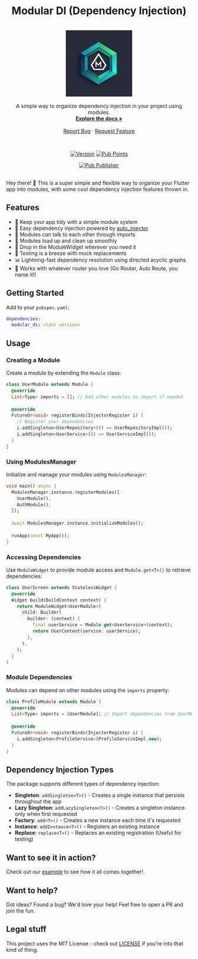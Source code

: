 <a name="readme-top"></a>


<h1 align="center">Modular DI (Dependency Injection)</h1>

<!-- PROJECT LOGO -->
<br />
<div align="center">
  <!-- You should link the logo to the pub dev page of you project or a homepage otherwise -->
  <a href="https://github.com/davidsdearaujo/modular_di/">
    <img src="readme_assets/logo.webp" alt="Logo" width="180">
  </a>

  <p align="center">
    A simple way to organize dependency injection in your project using modules.
    <br />
    <!-- Put the link for the documentation here -->
    <a href="https://pub.dev/documentation/modular_di/latest/"><strong>Explore the docs »</strong></a>
    <br />
    <br />
    <!-- Disable unused links with with comments -->
    <!--<a href="https://pub.dev/publishers/deivao.dev/packages">View Demo</a> -->
    <!-- The Report Bug and Request Feature should point to the issues page of the project, in this example we use the pull requests page because this is a github template -->
    <a href="https://github.com/davidsdearaujo/modular_di/issues">Report Bug</a>
    ·
    <a href="https://github.com/davidsdearaujo/modular_di/issues">Request Feature</a>
  </p>

<br>

<!--  SHIELDS  ---->


<!-- The shields here are an example of what could be used and are the most recommended, there are more below in the "some recomendations about shields" section. 
See the links in the example below, changing the parts after img.shields.io you can change the content of the shields. Alternatively, go to the website and generate new shields.  

The ones used here are:
- Release version
- Pub Points
- publisher: deivao.dev --->

[![Version](https://img.shields.io/github/v/release/davidsdearaujo/modular_di?style=plastic)](https://pub.dev/packages/modular_di)
[![Pub Points](https://img.shields.io/pub/points/modular_di?label=pub%20points&style=plastic)](https://pub.dev/packages/modular_di/score)

[![Pub Publisher](https://img.shields.io/pub/publisher/modular_di?style=plastic)](https://pub.dev/publishers/deivao.dev/packages)
</div>

<!----
About Shields, some recommendations:
+-+
Build - GithubWorkflow ou Github Commit checks state
CodeCoverage - Codecov
Chat - Discord 
License - Github
Rating - Pub Likes, Pub Points and Pub Popularity (if still in early stages, we recommend only Pub Points since it's controllable)
Social - GitHub Forks, Github Org's Stars (if using Flutterando as the main org), YouTube Channel Subscribers (Again, using Flutterando, as set in the example)
--->

<br>
Hey there! 👋 This is a super simple and flexible way to organize your Flutter app into modules, with some cool dependency injection features thrown in.


## Features

- 🎯 Keep your app tidy with a simple module system
- 💉 Easy dependency injection powered by [auto_injector](https://pub.dev/packages/auto_injector)
- 🔄 Modules can talk to each other through imports
- 🚀 Modules load up and clean up smoothly 
- 🎨 Drop in the ModuleWidget wherever you need it
- 🧪 Testing is a breeze with mock replacements
- 📊 Lightning-fast dependency resolution using directed acyclic graphs
- 🔌 Works with whatever router you love (Go Router, Auto Route, you name it!)

## Getting Started

Add to your `pubspec.yaml`:

```yaml
dependencies:
  modular_di: <last version>
```

## Usage

### Creating a Module

Create a module by extending the `Module` class:

```dart
class UserModule extends Module {
  @override
  List<Type> imports = []; // Add other modules to import if needed

  @override
  FutureOr<void> registerBinds(InjectorRegister i) {
    // Register your dependencies
    i.addSingleton<UserRepository>(() => UserRepositoryImpl());
    i.addSingleton<UserService>(() => UserServiceImpl());
  }
}
```

### Using ModulesManager

Initialize and manage your modules using `ModulesManager`:

```dart
void main() async {
  ModulesManager.instance.registerModules([
    UserModule(),
    AuthModule(),
  ]);

  await ModulesManager.instance.initializeModules();
  
  runApp(const MyApp());
}
```

### Accessing Dependencies

Use `ModuleWidget` to provide module access and `Module.get<T>()` to retrieve dependencies:

```dart
class UserScreen extends StatelessWidget {
  @override
  Widget build(BuildContext context) {
    return ModuleWidget<UserModule>(
      child: Builder(
        builder: (context) {
          final userService = Module.get<UserService>(context);
          return UserContent(service: userService);
        },
      ),
    );
  }
}
```

### Module Dependencies

Modules can depend on other modules using the `imports` property:

```dart
class ProfileModule extends Module {
  @override
  List<Type> imports = [UserModule]; // Import dependencies from UserModule

  @override
  FutureOr<void> registerBinds(InjectorRegister i) {
    i.addSingleton<ProfileService>(ProfileServiceImpl.new);
  }
}
```

## Dependency Injection Types

The package supports different types of dependency injection:

- **Singleton**: `addSingleton<T>()` - Creates a single instance that persists throughout the app
- **Lazy Singleton**: `addLazySingleton<T>()` - Creates a singleton instance only when first requested
- **Factory**: `add<T>()` - Creates a new instance each time it's requested
- **Instance**: `addInstance<T>()` - Registers an existing instance
- **Replace**: `replace<T>()` - Replaces an existing registration (Useful for testing)

## Want to see it in action?
Check out our [example](example) to see how it all comes together!

## Want to help?
Got ideas? Found a bug? We'd love your help! Feel free to open a PR and join the fun.

## Legal stuff
This project uses the MIT License - check out [LICENSE](LICENSE) if you're into that kind of thing.

